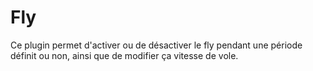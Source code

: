 # Fly
 Ce plugin permet d'activer ou de désactiver le fly pendant une période définit ou non, ainsi que de modifier ça vitesse de vole.

